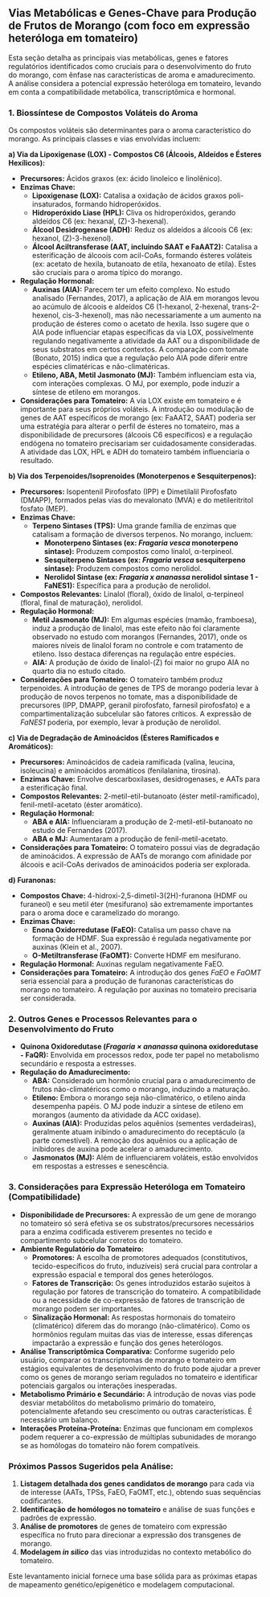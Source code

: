 ## Vias Metabólicas e Genes-Chave para Produção de Frutos de Morango (com foco em expressão heteróloga em tomateiro)

Esta seção detalha as principais vias metabólicas, genes e fatores regulatórios identificados como cruciais para o desenvolvimento do fruto do morango, com ênfase nas características de aroma e amadurecimento. A análise considera a potencial expressão heteróloga em tomateiro, levando em conta a compatibilidade metabólica, transcriptômica e hormonal.

### 1. Biossíntese de Compostos Voláteis do Aroma

Os compostos voláteis são determinantes para o aroma característico do morango. As principais classes e vias envolvidas incluem:

**a) Via da Lipoxigenase (LOX) - Compostos C6 (Álcoois, Aldeídos e Ésteres Hexílicos):**
   - **Precursores:** Ácidos graxos (ex: ácido linoleico e linolênico).
   - **Enzimas Chave:**
      - **Lipoxigenase (LOX):** Catalisa a oxidação de ácidos graxos poli-insaturados, formando hidroperóxidos.
      - **Hidroperóxido Liase (HPL):** Cliva os hidroperóxidos, gerando aldeídos C6 (ex: hexanal, (Z)-3-hexenal).
      - **Álcool Desidrogenase (ADH):** Reduz os aldeídos a álcoois C6 (ex: hexanol, (Z)-3-hexenol).
      - **Álcool Aciltransferase (AAT, incluindo SAAT e FaAAT2):** Catalisa a esterificação de álcoois com acil-CoAs, formando ésteres voláteis (ex: acetato de hexila, butanoato de etila, hexanoato de etila). Estes são cruciais para o aroma típico do morango.
   - **Regulação Hormonal:**
      - **Auxinas (AIA):** Parecem ter um efeito complexo. No estudo analisado (Fernandes, 2017), a aplicação de AIA em morangos levou ao acúmulo de álcoois e aldeídos C6 (1-hexanol, 2-hexenal, trans-2-hexenol, cis-3-hexenol), mas não necessariamente a um aumento na produção de ésteres como o acetato de hexila. Isso sugere que o AIA pode influenciar etapas específicas da via LOX, possivelmente regulando negativamente a atividade da AAT ou a disponibilidade de seus substratos em certos contextos. A comparação com tomate (Bonato, 2015) indica que a regulação pelo AIA pode diferir entre espécies climatéricas e não-climatéricas.
      - **Etileno, ABA, Metil Jasmonato (MJ):** Também influenciam esta via, com interações complexas. O MJ, por exemplo, pode induzir a síntese de etileno em morangos.
   - **Considerações para Tomateiro:** A via LOX existe em tomateiro e é importante para seus próprios voláteis. A introdução ou modulação de genes de AAT específicos de morango (ex: FaAAT2, SAAT) poderia ser uma estratégia para alterar o perfil de ésteres no tomateiro, mas a disponibilidade de precursores (álcoois C6 específicos) e a regulação endógena no tomateiro precisariam ser cuidadosamente consideradas. A atividade das LOX, HPL e ADH do tomateiro também influenciaria o resultado.

**b) Via dos Terpenoides/Isoprenoides (Monoterpenos e Sesquiterpenos):**
   - **Precursores:** Isopentenil Pirofosfato (IPP) e Dimetilalil Pirofosfato (DMAPP), formados pelas vias do mevalonato (MVA) e do metileritritol fosfato (MEP).
   - **Enzimas Chave:**
      - **Terpeno Sintases (TPS):** Uma grande família de enzimas que catalisam a formação de diversos terpenos. No morango, incluem:
         - **Monoterpeno Sintases (ex: _Fragaria vesca_ monoterpeno sintase):** Produzem compostos como linalol, α-terpineol.
         - **Sesquiterpeno Sintases (ex: _Fragaria vesca_ sesquiterpeno sintase):** Produzem compostos como nerolidol.
         - **Nerolidol Sintase (ex: _Fragaria x ananassa_ nerolidol sintase 1 - FaNES1):** Específica para a produção de nerolidol.
   - **Compostos Relevantes:** Linalol (floral), óxido de linalol, α-terpineol (floral, final de maturação), nerolidol.
   - **Regulação Hormonal:**
      - **Metil Jasmonato (MJ):** Em algumas espécies (mamão, framboesa), induz a produção de linalol, mas este efeito não foi claramente observado no estudo com morangos (Fernandes, 2017), onde os maiores níveis de linalol foram no controle e com tratamento de etileno. Isso destaca diferenças na regulação entre espécies.
      - **AIA:** A produção de óxido de linalol-(Z) foi maior no grupo AIA no quarto dia no estudo citado.
   - **Considerações para Tomateiro:** O tomateiro também produz terpenoides. A introdução de genes de TPS de morango poderia levar à produção de novos terpenos no tomate, mas a disponibilidade de precursores (IPP, DMAPP, geranil pirofosfato, farnesil pirofosfato) e a compartimentalização subcelular são fatores críticos. A expressão de _FaNES1_ poderia, por exemplo, levar à produção de nerolidol.

**c) Via de Degradação de Aminoácidos (Ésteres Ramificados e Aromáticos):**
   - **Precursores:** Aminoácidos de cadeia ramificada (valina, leucina, isoleucina) e aminoácidos aromáticos (fenilalanina, tirosina).
   - **Enzimas Chave:** Envolve descarboxilases, desidrogenases, e AATs para a esterificação final.
   - **Compostos Relevantes:** 2-metil-etil-butanoato (éster metil-ramificado), fenil-metil-acetato (éster aromático).
   - **Regulação Hormonal:**
      - **ABA e AIA:** Influenciaram a produção de 2-metil-etil-butanoato no estudo de Fernandes (2017).
      - **ABA e MJ:** Aumentaram a produção de fenil-metil-acetato.
   - **Considerações para Tomateiro:** O tomateiro possui vias de degradação de aminoácidos. A expressão de AATs de morango com afinidade por álcoois e acil-CoAs derivados de aminoácidos poderia ser explorada.

**d) Furanonas:**
   - **Compostos Chave:** 4-hidroxi-2,5-dimetil-3(2H)-furanona (HDMF ou furaneol) e seu metil éter (mesifurano) são extremamente importantes para o aroma doce e caramelizado do morango.
   - **Enzimas Chave:**
      - **Enona Oxidorredutase (FaEO):** Catalisa um passo chave na formação de HDMF. Sua expressão é regulada negativamente por auxinas (Klein et al., 2007).
      - **O-Metiltransferase (FaOMT):** Converte HDMF em mesifurano.
   - **Regulação Hormonal:** Auxinas regulam negativamente FaEO.
   - **Considerações para Tomateiro:** A introdução dos genes _FaEO_ e _FaOMT_ seria essencial para a produção de furanonas características do morango no tomateiro. A regulação por auxinas no tomateiro precisaria ser considerada.

### 2. Outros Genes e Processos Relevantes para o Desenvolvimento do Fruto

- **Quinona Oxidoredutase (_Fragaria × ananassa_ quinona oxidoredutase - FaQR):** Envolvida em processos redox, pode ter papel no metabolismo secundário e resposta a estresses.
- **Regulação do Amadurecimento:**
    - **ABA:** Considerado um hormônio crucial para o amadurecimento de frutos não-climatéricos como o morango, induzindo a maturação.
    - **Etileno:** Embora o morango seja não-climatérico, o etileno ainda desempenha papéis. O MJ pode induzir a síntese de etileno em morangos (aumento da atividade da ACC oxidase).
    - **Auxinas (AIA):** Produzidas pelos aquênios (sementes verdadeiras), geralmente atuam inibindo o amadurecimento do receptáculo (a parte comestível). A remoção dos aquênios ou a aplicação de inibidores de auxina pode acelerar o amadurecimento.
    - **Jasmonatos (MJ):** Além de influenciarem voláteis, estão envolvidos em respostas a estresses e senescência.

### 3. Considerações para Expressão Heteróloga em Tomateiro (Compatibilidade)

- **Disponibilidade de Precursores:** A expressão de um gene de morango no tomateiro só será efetiva se os substratos/precursores necessários para a enzima codificada estiverem presentes no tecido e compartimento subcelular corretos do tomateiro.
- **Ambiente Regulatório do Tomateiro:**
    - **Promotores:** A escolha de promotores adequados (constitutivos, tecido-específicos do fruto, induzíveis) será crucial para controlar a expressão espacial e temporal dos genes heterólogos.
    - **Fatores de Transcrição:** Os genes introduzidos estarão sujeitos à regulação por fatores de transcrição do tomateiro. A compatibilidade ou a necessidade de co-expressão de fatores de transcrição de morango podem ser importantes.
    - **Sinalização Hormonal:** As respostas hormonais do tomateiro (climatérico) diferem das do morango (não-climatérico). Como os hormônios regulam muitas das vias de interesse, essas diferenças impactarão a expressão e função dos genes heterólogos.
- **Análise Transcriptômica Comparativa:** Conforme sugerido pelo usuário, comparar os transcriptomas de morango e tomateiro em estágios equivalentes de desenvolvimento do fruto pode ajudar a prever como os genes de morango seriam regulados no tomateiro e identificar potenciais gargalos ou interações inesperadas.
- **Metabolismo Primário e Secundário:** A introdução de novas vias pode desviar metabólitos do metabolismo primário do tomateiro, potencialmente afetando seu crescimento ou outras características. É necessário um balanço.
- **Interações Proteína-Proteína:** Enzimas que funcionam em complexos podem requerer a co-expressão de múltiplas subunidades de morango se as homólogas do tomateiro não forem compatíveis.

### Próximos Passos Sugeridos pela Análise:

1.  **Listagem detalhada dos genes candidatos de morango** para cada via de interesse (AATs, TPSs, FaEO, FaOMT, etc.), obtendo suas sequências codificantes.
2.  **Identificação de homólogos no tomateiro** e análise de suas funções e padrões de expressão.
3.  **Análise de promotores** de genes de tomateiro com expressão específica no fruto para direcionar a expressão dos transgenes de morango.
4.  **Modelagem _in silico_** das vias introduzidas no contexto metabólico do tomateiro.

Este levantamento inicial fornece uma base sólida para as próximas etapas de mapeamento genético/epigenético e modelagem computacional.
